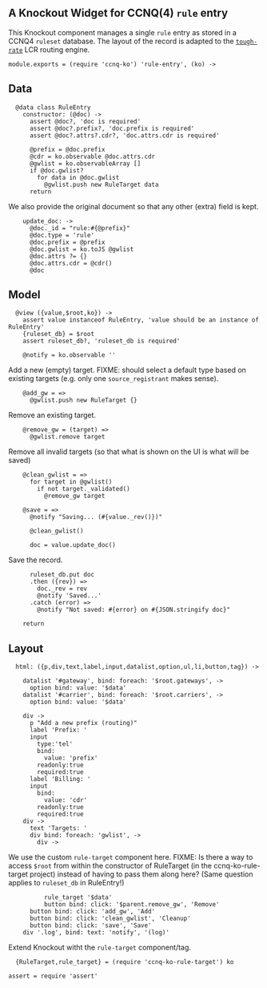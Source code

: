 A Knockout Widget for CCNQ(4) `rule` entry
------------------------------------------

This Knockout component manages a single `rule` entry as stored in a CCNQ4 `ruleset` database.
The layout of the record is adapted to the [`tough-rate`](https://github.com/shimaore/tough-rate) LCR routing engine.

    module.exports = (require 'ccnq-ko') 'rule-entry', (ko) ->

Data
----

      @data class RuleEntry
        constructor: (@doc) ->
          assert @doc?, 'doc is required'
          assert @doc?.prefix?, 'doc.prefix is required'
          assert @doc?.attrs?.cdr?, 'doc.attrs.cdr is required'

          @prefix = @doc.prefix
          @cdr = ko.observable @doc.attrs.cdr
          @gwlist = ko.observableArray []
          if @doc.gwlist?
            for data in @doc.gwlist
              @gwlist.push new RuleTarget data
          return

We also provide the original document so that any other (extra) field is kept.

        update_doc: ->
          @doc._id = "rule:#{@prefix}"
          @doc.type = 'rule'
          @doc.prefix = @prefix
          @doc.gwlist = ko.toJS @gwlist
          @doc.attrs ?= {}
          @doc.attrs.cdr = @cdr()
          @doc

Model
-----

      @view ({value,$root,ko}) ->
        assert value instanceof RuleEntry, 'value should be an instance of RuleEntry'
        {ruleset_db} = $root
        assert ruleset_db?, 'ruleset_db is required'

        @notify = ko.observable ''

Add a new (empty) target.
FIXME: should select a default type based on existing targets (e.g. only one `source_registrant` makes sense).

        @add_gw = =>
          @gwlist.push new RuleTarget {}

Remove an existing target.

        @remove_gw = (target) =>
          @gwlist.remove target

Remove all invalid targets (so that what is shown on the UI is what will be saved)

        @clean_gwlist = =>
          for target in @gwlist()
            if not target._validated()
              @remove_gw target

        @save = =>
          @notify "Saving... (#{value._rev()})"

          @clean_gwlist()

          doc = value.update_doc()

Save the record.

          ruleset_db.put doc
          .then ({rev}) =>
            doc._rev = rev
            @notify 'Saved...'
          .catch (error) =>
            @notify "Not saved: #{error} on #{JSON.stringify doc}"

        return

Layout
------

      html: ({p,div,text,label,input,datalist,option,ul,li,button,tag}) ->

        datalist '#gateway', bind: foreach: '$root.gateways', ->
          option bind: value: '$data'
        datalist '#carrier', bind: foreach: '$root.carriers', ->
          option bind: value: '$data'

        div ->
          p "Add a new prefix (routing)"
          label 'Prefix: '
          input
            type:'tel'
            bind:
              value: 'prefix'
            readonly:true
            required:true
          label 'Billing: '
          input
            bind:
              value: 'cdr'
            readonly:true
            required:true
        div ->
          text 'Targets: '
          div bind: foreach: 'gwlist', ->
            div ->

We use the custom `rule-target` component here.
FIXME: Is there a way to access `$root` from within the constructor of RuleTarget (in the ccnq-ko-rule-target project) instead of having to pass them along here? (Same question applies to `ruleset_db` in RuleEntry!)

              rule_target '$data'
              button bind: click: '$parent.remove_gw', 'Remove'
          button bind: click: 'add_gw', 'Add'
          button bind: click: 'clean_gwlist', 'Cleanup'
          button bind: click: 'save', 'Save'
        div '.log', bind: text: 'notify', '(log)'

Extend Knockout witht the `rule-target` component/tag.

      {RuleTarget,rule_target} = (require 'ccnq-ko-rule-target') ko

    assert = require 'assert'
